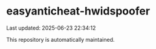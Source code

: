 # easyanticheat-hwidspoofer

Last updated: 2025-06-23 22:34:12

This repository is automatically maintained.
